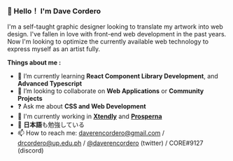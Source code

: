 ###  💬 Hello！ I'm Dave Cordero

I'm a self-taught graphic designer looking to translate my artwork into web design. I've fallen in love with front-end web development in the past years. Now I'm looking to optimize the currently available web technology to express myself as an artist fully.

**Things about me :**

- 🌱 I’m currently learning **React Component Library Development**, and **Advanced Typescript**
- 👯 I’m looking to collaborate on **Web Applications** or **Community Projects**
- ❓ Ask me about **CSS and Web Development**
- 💼 I'm currently working in  [**Xtendly**](https://xtendly.com/) and [**Prosperna**](https://www.prosperna.com/) 
- 🔴 **日本語**も勉強している
- 📫 How to reach me: <daverencordero@gmail.com> / <drcordero@up.edu.ph> / [@daverencordero](https://twitter.com/daverencordero) (twitter) / CORE#9127 (discord)

